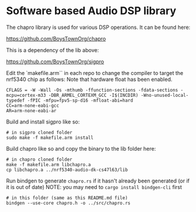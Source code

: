 # Software based Audio DSP library

The chapro library is used for various DSP operations. It can be found here:

https://github.com/BoysTownOrg/chapro

This is a dependency of the lib above:

https://github.com/BoysTownOrg/sigpro

Edit the `makefile.arm`` in each repo to change the compiler to target the nrf5340 chip as follows:
Note that hardware float has been enabled. 

```
CFLAGS = -W -Wall -Os -mthumb -ffunction-sections -fdata-sections -mcpu=cortex-m33 -DBR_ARMEL_CORTEXM_GCC -I$(INCDIR) -Wno-unused-local-typedef -fPIC -mfpu=fpv5-sp-d16 -mfloat-abi=hard
CC=arm-none-eabi-gcc
AR=arm-none-eabi-ar
```

Build and install sigpro like so:

```
# in sigpro cloned folder
sudo make -f makefile.arm install
```

Build chapro like so and copy the binary to the lib folder here:

```
# in chapro cloned folder
make -f makefile.arm libchapro.a
cp libchapro.a ../nrf5340-audio-dk-cs47l63/lib
```

Run bindgen to generate `chapro.rs` if it hasn't already been generated (or if it is out of date) 
NOTE: you may need to `cargo install bindgen-cli` first

```
# in this folder (same as this README.md file) 
bindgen --use-core chapro.h -o ../src/chapro.rs
```


